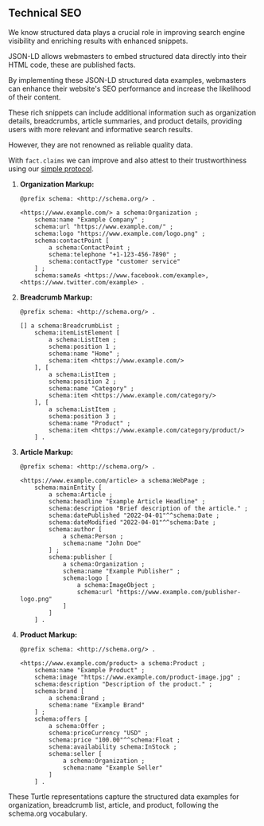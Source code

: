## Technical SEO

We know structured data plays a crucial role in improving search engine visibility and enriching results with enhanced snippets. 

JSON-LD allows webmasters to embed structured data directly into their HTML code, these are published facts.

By implementing these JSON-LD structured data examples, webmasters can enhance their website's SEO performance and increase the likelihood of their content. 

These rich snippets can include additional information such as organization details, breadcrumbs, article summaries, and product details, providing users with more relevant and informative search results.

However, they are not renowned as reliable quality data.

With `fact.claims` we can improve and also attest to their trustworthiness using our [simple protocol](./begin.md).

1. **Organization Markup:**
   ```turtle
   @prefix schema: <http://schema.org/> .
   
   <https://www.example.com/> a schema:Organization ;
       schema:name "Example Company" ;
       schema:url "https://www.example.com/" ;
       schema:logo "https://www.example.com/logo.png" ;
       schema:contactPoint [
           a schema:ContactPoint ;
           schema:telephone "+1-123-456-7890" ;
           schema:contactType "customer service"
       ] ;
       schema:sameAs <https://www.facebook.com/example>, <https://www.twitter.com/example> .
   ```

2. **Breadcrumb Markup:**
   ```turtle
   @prefix schema: <http://schema.org/> .
   
   [] a schema:BreadcrumbList ;
       schema:itemListElement [
           a schema:ListItem ;
           schema:position 1 ;
           schema:name "Home" ;
           schema:item <https://www.example.com/>
       ], [
           a schema:ListItem ;
           schema:position 2 ;
           schema:name "Category" ;
           schema:item <https://www.example.com/category/>
       ], [
           a schema:ListItem ;
           schema:position 3 ;
           schema:name "Product" ;
           schema:item <https://www.example.com/category/product/>
       ] .
   ```

3. **Article Markup:**
   ```turtle
   @prefix schema: <http://schema.org/> .
   
   <https://www.example.com/article> a schema:WebPage ;
       schema:mainEntity [
           a schema:Article ;
           schema:headline "Example Article Headline" ;
           schema:description "Brief description of the article." ;
           schema:datePublished "2022-04-01"^^schema:Date ;
           schema:dateModified "2022-04-01"^^schema:Date ;
           schema:author [
               a schema:Person ;
               schema:name "John Doe"
           ] ;
           schema:publisher [
               a schema:Organization ;
               schema:name "Example Publisher" ;
               schema:logo [
                   a schema:ImageObject ;
                   schema:url "https://www.example.com/publisher-logo.png"
               ]
           ]
       ] .
   ```

4. **Product Markup:**
   ```turtle
   @prefix schema: <http://schema.org/> .
   
   <https://www.example.com/product> a schema:Product ;
       schema:name "Example Product" ;
       schema:image "https://www.example.com/product-image.jpg" ;
       schema:description "Description of the product." ;
       schema:brand [
           a schema:Brand ;
           schema:name "Example Brand"
       ] ;
       schema:offers [
           a schema:Offer ;
           schema:priceCurrency "USD" ;
           schema:price "100.00"^^schema:Float ;
           schema:availability schema:InStock ;
           schema:seller [
               a schema:Organization ;
               schema:name "Example Seller"
           ]
       ] .
   ```

These Turtle representations capture the structured data examples for organization, breadcrumb list, article, and product, following the schema.org vocabulary.